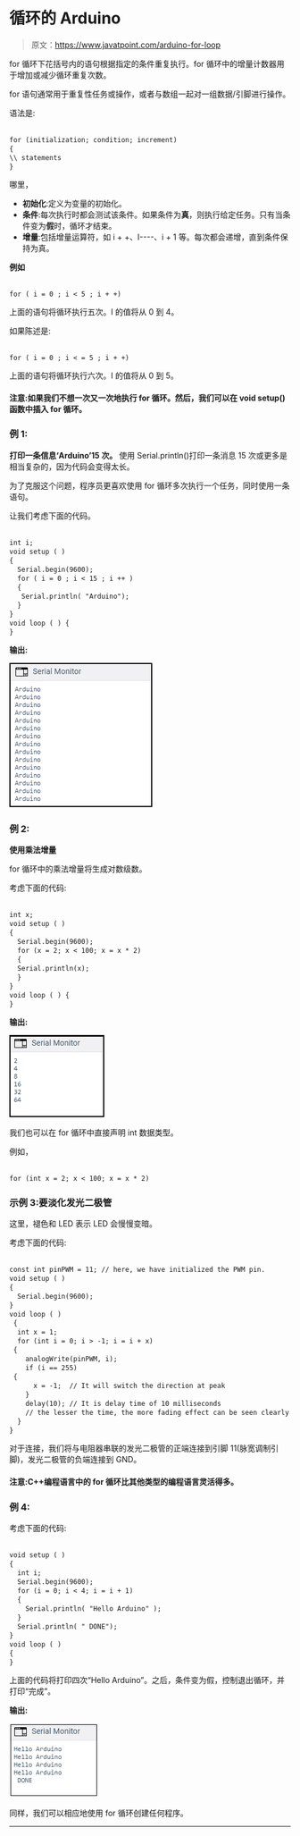 # 循环的 Arduino

> 原文：<https://www.javatpoint.com/arduino-for-loop>

for 循环下花括号内的语句根据指定的条件重复执行。for 循环中的增量计数器用于增加或减少循环重复次数。

for 语句通常用于重复性任务或操作，或者与数组一起对一组数据/引脚进行操作。

语法是:

```

for (initialization; condition; increment)
{
\\ statements
}

```

哪里，

*   **初始化**:定义为变量的初始化。
*   **条件**:每次执行时都会测试该条件。如果条件为**真**，则执行给定任务。只有当条件变为**假**时，循环才结束。
*   **增量**:包括增量运算符，如 i + +、I----、i + 1 等。每次都会递增，直到条件保持为真。

**例如**

```

for ( i = 0 ; i < 5 ; i + +)

```

上面的语句将循环执行五次。I 的值将从 0 到 4。

如果陈述是:

```

for ( i = 0 ; i < = 5 ; i + +)

```

上面的语句将循环执行六次。I 的值将从 0 到 5。

#### 注意:如果我们不想一次又一次地执行 for 循环。然后，我们可以在 void setup()函数中插入 for 循环。

### 例 1:

**打印一条信息‘Arduino’15 次。**
使用 Serial.println()打印一条消息 15 次或更多是相当复杂的，因为代码会变得太长。

为了克服这个问题，程序员更喜欢使用 for 循环多次执行一个任务，同时使用一条语句。

让我们考虑下面的代码。

```

int i;
void setup ( )
{
  Serial.begin(9600);
  for ( i = 0 ; i < 15 ; i ++ )
  {
   Serial.println( "Arduino");
  }
}
void loop ( ) {
}

```

**输出:**

![Arduino for Loop](img/248cd9696e9133faaa8f5eee2e2f549c.png)

### 例 2:

**使用乘法增量**

for 循环中的乘法增量将生成对数级数。

考虑下面的代码:

```

int x;
void setup ( )
{
  Serial.begin(9600);
  for (x = 2; x < 100; x = x * 2) 
  {
  Serial.println(x);
  }
}
void loop ( ) {
}

```

**输出:**

![Arduino for Loop](img/504f102e9532fcfbb3cdb0167a1afaa1.png)

我们也可以在 for 循环中直接声明 int 数据类型。

例如，

```

for (int x = 2; x < 100; x = x * 2) 

```

### 示例 3:要淡化发光二极管

这里，褪色和 LED 表示 LED 会慢慢变暗。

考虑下面的代码:

```

const int pinPWM = 11; // here, we have initialized the PWM pin.
void setup ( )
{
  Serial.begin(9600);
}
void loop ( )
 {
  int x = 1;
  for (int i = 0; i > -1; i = i + x)
 {
    analogWrite(pinPWM, i);
    if (i == 255)
 {
      x = -1;  // It will switch the direction at peak
    }
    delay(10); // It is delay time of 10 milliseconds
    // the lesser the time, the more fading effect can be seen clearly
  }
}

```

对于连接，我们将与电阻器串联的发光二极管的正端连接到引脚 11(脉宽调制引脚)，发光二极管的负端连接到 GND。

#### 注意:C++编程语言中的 for 循环比其他类型的编程语言灵活得多。

### 例 4:

考虑下面的代码:

```

void setup ( )
{
  int i;
  Serial.begin(9600);
  for (i = 0; i < 4; i = i + 1)
  {
    Serial.println( "Hello Arduino" );
  }
  Serial.println( " DONE");
}
void loop ( ) 
{ 
}

```

上面的代码将打印四次“Hello Arduino”。之后，条件变为假，控制退出循环，并打印“完成”。

**输出:**

![Arduino for Loop](img/aaeae453809d62467f90d062a0602685.png)

同样，我们可以相应地使用 for 循环创建任何程序。

* * *